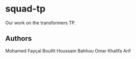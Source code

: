 # squad-tp
Our work on the transformers TP.

## Authors
Mohamed Fayçal Boullit
Houssam Bahhou
Omar Khalifa Arif
